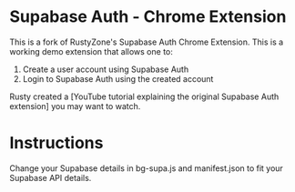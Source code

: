 # Supabase Auth - Chrome Extension

This is a fork of RustyZone's Supabase Auth Chrome Extension. This is a working demo extension that allows one to:
1. Create a user account using Supabase Auth
2. Login to Supabase Auth using the created account

Rusty created a [YouTube tutorial explaining the original Supabase Auth extension] you may want to watch.

# Instructions
Change your Supabase details in bg-supa.js and manifest.json to fit your Supabase API details.

